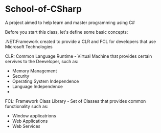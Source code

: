 School-of-CSharp
================

A project aimed to help learn and master programming using C#

Before you start this class, let's define some basic concepts:

.NET:Framework created to provide a CLR and FCL for developers that use Microsoft Technologies

CLR: Common Language Runtime - Virtual Machine that provides certain servives to the Deeveloper, such as:
 - Memory Management
 - Security
 - Operating System Independence
 - Language Independence
 - 
FCL: Framework Class Library - Set of Classes that provides common functionality such as:
 - Window applicatrions
 - Web Applications
 - Web Services 

